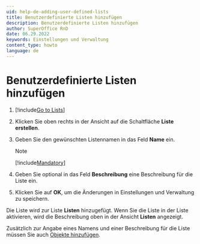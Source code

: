 ```yaml
---
uid: help-de-adding-user-defined-lists
title: Benutzerdefinierte Listen hinzufügen
description: Benutzerdefinierte Listen hinzufügen
author: SuperOffice RnD
date: 06.29.2022
keywords: Einstellungen und Verwaltung
content_type: howto
language: de
---
```


# Benutzerdefinierte Listen hinzufügen

1. [!include[Go to Lists](includes/goto-lists.md)]

2. Klicken Sie oben rechts in der Ansicht auf die Schaltfläche **Liste erstellen**.

3. Geben Sie den gewünschten Listennamen in das Feld **Name** ein.

    > [!NOTE]
    > [!include[Mandatory](includes/note-mandatory-field.md)]

4. Geben Sie optional in das Feld **Beschreibung** eine Beschreibung für die Liste ein.

5. Klicken Sie auf **OK**, um die Änderungen in Einstellungen und Verwaltung zu speichern.

Die Liste wird zur Liste **Listen** hinzugefügt. Wenn Sie die Liste in der Liste aktivieren, wird die Beschreibung oben in der Ansicht **Listen** angezeigt.

Zusätzlich zur Angabe eines Namens und einer Beschreibung für die Liste müssen Sie auch [Objekte hinzufügen][1].

<!-- Referenced links -->
[1]: adding-items.md

<!-- Referenced images -->